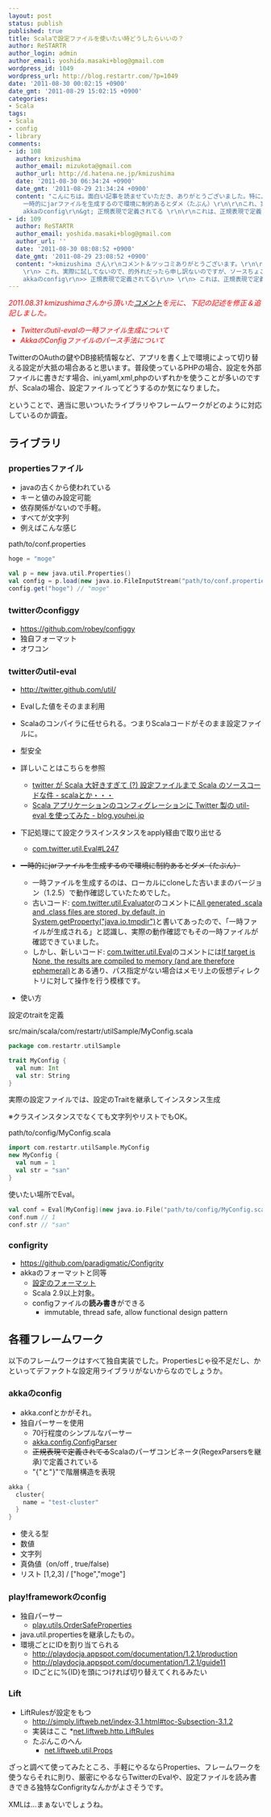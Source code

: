 ```yaml
---
layout: post
status: publish
published: true
title: Scalaで設定ファイルを使いたい時どうしたらいいの？
author: ReSTARTR
author_login: admin
author_email: yoshida.masaki+blog@gmail.com
wordpress_id: 1049
wordpress_url: http://blog.restartr.com/?p=1049
date: '2011-08-30 00:02:15 +0900'
date_gmt: '2011-08-29 15:02:15 +0900'
categories:
- Scala
tags:
- Scala
- config
- library
comments:
- id: 108
  author: kmizushima
  author_email: mizukota@gmail.com
  author_url: http://d.hatena.ne.jp/kmizushima
  date: '2011-08-30 06:34:24 +0900'
  date_gmt: '2011-08-29 21:34:24 +0900'
  content: "こんにちは。面白い記事を読ませていただき、ありがとうございました。特に、twitterのutil-eval辺り、あまり\r\n追えて無かったのですが、参考になります。\r\n\r\nちょっと記事を読んで、いくつか気になる点があったのでツッコミをば。\r\n\r\n&gt;
    一時的にjarファイルを生成するので環境に制約あるとダメ（たぶん）\r\n\r\nこれ、実際に試してないので、的外れだったら申し訳ないのですが、ソースちょこっと読んだ限り、仮想ディレクトリ構造の中に仮想ファイルを生成して、その中に仮想的に.classファイル(相当)を生成することができるっぽいので(60行目辺り参照)、実は環境の制約はあまり無かったりする気がします。\r\n\r\n&gt;
    akkaのconfig\r\n&gt; 正規表現で定義されてる \r\n\r\nこれは、正規表現で定義されてる、というよりScalaのパーザコンビネータ(RegexParsersを継承)で定義されている、というのが正確なところかと。"
- id: 109
  author: ReSTARTR
  author_email: yoshida.masaki+blog@gmail.com
  author_url: ''
  date: '2011-08-30 08:08:52 +0900'
  date_gmt: '2011-08-29 23:08:52 +0900'
  content: ">kmizushima さん\r\nコメント＆ツッコミありがとうございます。\r\n\r\n> 一時的にjarファイルを生成するので環境に制約あるとダメ（たぶん）\r\n>
    \r\n> これ、実際に試してないので、的外れだったら申し訳ないのですが、ソースちょこっと読んだ限り、仮想ディレクトリ構造の中に仮想ファイルを生成して、その中に仮想的に.classファイル(相当)を生成することができるっぽいので(60行目辺り参照)、実は環境の制約はあまり無かったりする気がします。\r\n\r\nたしかにソースではVirtualDirectoryを使ってメモリ上で操作していますね。\r\nただ実際使ってみたときには、ファイルシステム上にclassファイルが生成されているのが確認できたので、その結果から少し想像で書いていました。\r\n少し曖昧なのでちゃんと調査してみます。\r\n\r\n\r\n>>
    akkaのconfig\r\n>> 正規表現で定義されてる\r\n> \r\n> これは、正規表現で定義されてる、というよりScalaのパーザコンビネータ(RegexParsersを継承)で定義されている、というのが正確なところかと。\r\n\r\nなるほど。たしかに言葉の表現に不足がありますね。修正しておきます。"
---
```

<em style="color:red">2011.08.31 kmizushimaさんから頂いた<a href="http://blog.restartr.com/2011/08/30/config-libraries-in-scala/?preview=true&preview_id=1049&preview_nonce=ad0bbeeef6#comment-108">コメント</a>を元に、下記の記述を修正＆追記しました。

* Twitterのutil-evalの一時ファイル生成について
* AkkaのConfigファイルのパース手法について
</em>

TwitterのOAuthの鍵やDB接続情報など、アプリを書く上で環境によって切り替える設定が大抵の場合あると思います。普段使っているPHPの場合、設定を外部ファイルに書きだす場合、ini,yaml,xml,phpのいずれかを使うことが多いのですが、Scalaの場合、設定ファイルってどうするのか気になりました。

ということで、適当に思いついたライブラリやフレームワークがどのように対応しているのか調査。

## ライブラリ

### propertiesファイル

 * javaの古くから使われている
 * キーと値のみ設定可能
 * 依存関係がないので手軽。
 * すべてが文字列
 * 例えばこんな感じ

path/to/conf.properties

```scala
hoge = "moge"
```

```scala
val p = new java.util.Properties()
val config = p.load(new java.io.FileInputStream("path/to/conf.properties");
config.get("hoge") // "moge"
```

### twitterのconfiggy

 * <a href="https://github.com/robey/configgy">https://github.com/robey/configgy</a>
 * 独自フォーマット
 * オワコン

### twitterのutil-eval

  * <a href="http://twitter.github.com/util/">http://twitter.github.com/util/</a>
  * Evalした値をそのまま利用
  * Scalaのコンパイラに任せられる。つまりScalaコードがそのまま設定ファイルに。
  * 型安全
  * 詳しいことはこちらを参照
    * <a href="http://d.hatena.ne.jp/xuwei/20110805/1312551980">twitter が Scala 大好きすぎて (?) 設定ファイルまで Scala のソースコードな件 - scalaとか・・・</a>
    * <a href="http://blog.youhei.jp/scala-util-eval">Scala アプリケーションのコンフィグレーションに Twitter 製の util-eval を使ってみた - blog.youhei.jp</a>
  * 下記処理にて設定クラスインスタンスをapply経由で取り出せる
    * <a href="https://github.com/twitter/util/blob/master/util-eval/src/main/scala/com/twitter/util/Eval.scala#L247">com.twitter.util.Eval#L247</a>
  * <del>一時的にjarファイルを生成するので環境に制約あるとダメ（たぶん）</del>
    * 一時ファイルを生成するのは、ローカルにcloneした古いままのバージョン（1.2.5）で動作確認していたためでした。
    * 古いコード: <a href="https://github.com/twitter/util/blob/7c81842286f30aee4b2176bceb8c79ded710c88e/src/main/scala/com/twitter/util/Evaluator.scala">com.twitter.util.Evaluator</a>のコメントに<a href="https://github.com/twitter/util/blob/7c81842286f30aee4b2176bceb8c79ded710c88e/src/main/scala/com/twitter/util/Evaluator.scala#L57">All generated .scala and .class files are stored, by default, in System.getProperty("java.io.tmpdir")</a>と書いてあったので、「一時ファイルが生成される」と認識し、実際の動作確認でもその一時ファイルが確認できていました。
    * しかし、新しいコード: <a href="https://github.com/twitter/util/blob/master/util-eval/src/main/scala/com/twitter/util/Eval.scala">com.twitter.util.Eval</a>のコメントには<a href="https://github.com/twitter/util/blob/master/util-eval/src/main/scala/com/twitter/util/Eval.scala#L50">If target is None, the results are compiled to memory (and are therefore ephemeral)</a>とある通り、パス指定がない場合はメモリ上の仮想ディレクトリに対して操作を行う模様です。

  * 使い方

設定のtraitを定義

src/main/scala/com/restartr/utilSample/MyConfig.scala

```scala
package com.restartr.utilSample

trait MyConfig {
  val num: Int
  val str: String
}

```

実際の設定ファイルでは、設定のTraitを継承してインスタンス生成

※クラスインスタンスでなくても文字列やリストでもOK。

path/to/config/MyConfig.scala

```scala
import com.restartr.utilSample.MyConfig
new MyConfig {
  val num = 1
  val str = "san"
}
```

使いたい場所でEval。

```scala
val conf = Eval[MyConfig](new java.io.File("path/to/config/MyConfig.scala"))
conf.num // 1
conf.str // "san"
```

### configrity

  * <a href="https://github.com/paradigmatic/Configrity">https://github.com/paradigmatic/Configrity</a>
  * akkaのフォーマットと同等
    * <a href="https://github.com/paradigmatic/Configrity/wiki/Formats">設定のフォーマット</a>
    * Scala 2.9以上対象。
    * configファイルの<strong>読み書き</strong>ができる
      * immutable, thread safe, allow functional design pattern

## 各種フレームワーク

以下のフレームワークはすべて独自実装でした。Propertiesじゃ役不足だし、かといってデファクトな設定用ライブラリがないからなのでしょうか。

### akkaのconfig

 * akka.confとかがそれ。
 * 独自パーサーを使用
    * 70行程度のシンプルなパーサー
    * <a href="https://github.com/jboner/akka/blob/master/akka-actor/src/main/scala/akka/config/ConfigParser.scala">akka.config.ConfigParser</a>
    * <del>正規表現で定義されてる</del>Scalaのパーザコンビネータ(RegexParsersを継承)で定義されている
     * "{"と"}"で階層構造を表現

```scala
akka {
  cluster{
    name = "test-cluster"
  }
}
```

 * 使える型
  * 数値
  * 文字列
  * 真偽値（on/off , true/false)
  * リスト [1,2,3] / ["hoge","moge"]

### play!frameworkのconfig

 * 独自パーサー
   * <a href="https://github.com/playframework/play/blob/master/framework/src/play/utils/OrderSafeProperties.java">play.utils.OrderSafeProperties</a>
 * java.util.propertiesを継承したもの。
 * 環境ごとにIDを割り当てられる
    * http://playdocja.appspot.com/documentation/1.2.1/production
    * http://playdocja.appspot.com/documentation/1.2.1/guide11
    * IDごとに%{ID}を頭につければ切り替えてくれるみたい

### Lift

 * LiftRulesが設定をもつ
    * <a href="http://simply.liftweb.net/index-3.1.html#toc-Subsection-3.1.2">http://simply.liftweb.net/index-3.1.html#toc-Subsection-3.1.2</a>
    * 実装はここ
      *<a href="https://github.com/lift/framework/blob/master/web/webkit/src/main/scala/net/liftweb/http/LiftRules.scala">net.liftweb.http.LiftRules</a>
    * たぶんこのへん
      * <a href="https://github.com/lift/framework/blob/master/core/util/src/main/scala/net/liftweb/util/Props.scala">net.liftweb.util.Props</a>

ざっと調べて使ってみたところ、手軽にやるならProperties、フレームワークを使うならそれに則り、厳密にやるならTwitterのEvalや、設定ファイルを読み書きできる独特なConfigrityなんかがよさそうです。

XMLは…まぁないでしょうね。

